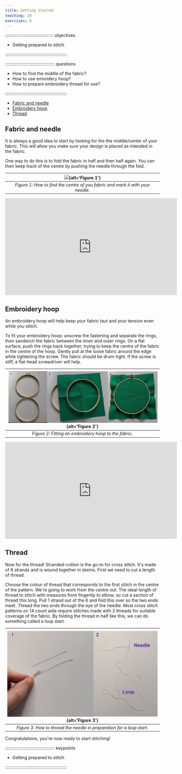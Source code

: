 ```yaml
---
title: Getting Started
teaching: 20
exercises: 0
---
```


::::::::::::::::::::::::::::::::::::::: objectives

- Getting prepared to stitch

::::::::::::::::::::::::::::::::::::::::::::::::::

:::::::::::::::::::::::::::::::::::::::: questions

- How to find the middle of the fabric?
- How to use emroidery hoop?
- How to prepare embroidery thread for use?

::::::::::::::::::::::::::::::::::::::::::::::::::

- [Fabric and needle](#fabric-and-needle)
- [Embroidery hoop](#embroidery-hoop)
- [Thread](#thread)

## Fabric and needle

It is always a good idea to start by looking for the the middle/center of your fabric.
This will allow you make sure your design is placed as intended in the fabric.

One way to do this is to fold the fabric in half and then half again.
You can then keep track of the centre by pushing the needle through the fold.

| ![](fig/episodes/02-how-to-cross-stitch/fig1.png){alt='Figure 1'} | 
| :--------------: |
| *Figure 1: How to find the centre of you fabric and mark it with your needle.*                 | 

<center>
<iframe width="560" height="315" src="https://www.youtube.com/embed/nVawkpj1T3g" frameborder="0" allow="accelerometer; autoplay; encrypted-media; gyroscope; picture-in-picture" allowfullscreen></iframe>
</center>

## Embroidery hoop

An embroidery hoop will help keep your fabric taut and your tension even while you stitch.

To fit your embroidery hoop: unscrew the fastening and separate the rings, then sandwich the fabric between the inner and outer rings.
On a flat surface, push the rings back together, trying to keep the centre of the fabric in the centre of the hoop.
Gently pull at the loose fabric around the edge while tightening the screw.
The fabric should be drum-tight.
If the screw is stiff, a flat-head screwdriver will help.

| ![](fig/episodes/02-how-to-cross-stitch/fig2.png){alt='Figure 2'} | 
| :--------------: |
| *Figure 2: Fitting an embroidery hoop to the fabric.*                 | 

<center>
<iframe width="560" height="315" src="https://www.youtube.com/embed/4Q4ieJCFBMo" frameborder="0" allow="accelerometer; autoplay; encrypted-media; gyroscope; picture-in-picture" allowfullscreen></iframe>
</center>

## Thread

Now for the thread!
Stranded-cotton is the go-to for cross stitch.
It's made of 6 strands and is wound together in skeins.
First we need to cut a length of thread.

Choose the colour of thread that corresponds to the first stitch in the centre of the pattern.
We're going to work from the centre out.
The ideal length of thread to stitch with measures from fingertip to elbow, so cut a section of thread this long.
Pull 1 strand out of the 6 and fold this over so the two ends meet.
Thread the two ends through the eye of the needle.
Most cross stitch patterns on 14 count aida require stitches made with 2 threads for suitable coverage of the fabric.
By folding the thread in half like this, we can do something called a loop start.

| ![](fig/episodes/02-how-to-cross-stitch/fig3.png){alt='Figure 3'} | 
| :--------------: |
| *Figure 3: How to thread the needle in preparation for a loop start.*                 | 

Congratulations, you're now ready to start stitching!

:::::::::::::::::::::::::::::::::::::::: keypoints

- Getting prepared to stitch

::::::::::::::::::::::::::::::::::::::::::::::::::


